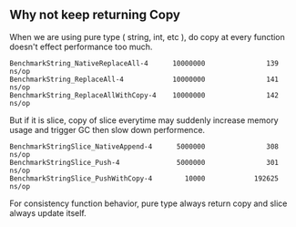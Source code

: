 ## Why not keep returning Copy
When we are using pure type ( string, int, etc ), do copy at every function doesn't effect performance too much.
```
BenchmarkString_NativeReplaceAll-4      10000000               139 ns/op
BenchmarkString_ReplaceAll-4            10000000               141 ns/op
BenchmarkString_ReplaceAllWithCopy-4    10000000               142 ns/op
```
But if it is slice, copy of slice everytime may suddenly increase memory usage and trigger GC then slow down performence.
```
BenchmarkStringSlice_NativeAppend-4      5000000               308 ns/op
BenchmarkStringSlice_Push-4              5000000               301 ns/op
BenchmarkStringSlice_PushWithCopy-4        10000            192625 ns/op
```
For consistency function behavior, pure type always return copy and slice always update itself.